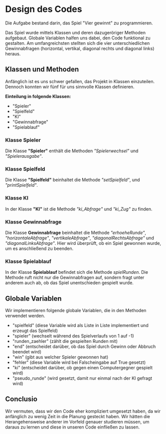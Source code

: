 # Design des Codes
Die Aufgabe bestand darin, das Spiel "Vier gewinnt" zu programmieren.

<p>Das Spiel wurde mittels Klassen und deren dazugeröriger Methoden 
aufgebaut. Globale Variablen halfen uns dabei, den Code funktional zu 
gestalten. Am umfangreichsten stellten sich die vier unterschiedlichen 
Gewinnabfragen (horizontal, vertikal, diagonal rechts und diagonal 
links) heraus.</p>

## Klassen und Methoden
Anfänglich ist es uns schwer gefallen, das Projekt in Klassen 
einzuteilen. Dennoch konnten wir fünf für uns sinnvolle Klassen 
definieren.

<b>Einteilung in folgende Klassen:</b>
<ul>
<li>"Spieler"</li>
<li>"Spielfeld"</li>
<li>"KI"</li>
<li>"Gewinnabfrage"</li>
<li>"Spielablauf"</li>
</ul>

### Klasse Spieler
Die Klasse <b>"Spieler"</b> enthält die Methoden <i>"Spielerwechsel"</i> 
und <i>"Spielerausgabe"</i>.

### Klasse Spielfeld
Die Klasse <b>"Spielfeld"</b> beinhaltet die Methode <i>"setSpielfeld"</i>, 
und <i>"printSpielfeld"</i>.

### Klasse KI
In der Klasse <b>"KI"</b> ist die Methode <i>"ki_Abfrage"</i> und 
<i>"ki_Zug"</i> zu finden.

### Klasse Gewinnabfrage
Die Klasse <b>Gewinnabfrage</b> beinhaltet die Methode <i>"erhoeheRunde"</i>, 
<i>"horizontaleAbfrage"</i>, <i>"vertikaleAbfrage"</i>, 
<i>"diagonalRechtsAbfrage"</i> und <i>"diagonalLinksAbfrage"</i>. 
Hier wird überprüft, ob ein Spiel gewonnen wurde, um es anschließend 
zu beenden.</p>

### Klasse Spielablauf
In der Klasse <b>Spielablauf</b> befindet sich die Methode 
<i>spielRunden</i>. Die Methode ruft nicht nur die Gewinnabfragen auf,
sondern fragt unter anderem auch ab, ob das Spiel unentschieden gespielt
wurde.

## Globale Variablen
Wir implementieren folgende globale Variablen, die in den Methoden 
verwendet werden. 
<ul>
<li>"spielfeld" (diese Variable wird als Liste in Liste implementiert 
und erzeugt das Spielfeld)</li>
<li>"spieler" (wechselt während des Spielverlaufs von 1 auf -1)</li>
<li>"runden_zaehler" (zählt die gespielten Runden mit)</li>
<li>"end" (entscheidet darüber, ob das Spiel durch Gewinn oder Abbruch 
beendet wird)</li>
<li>"win" (gibt aus welcher Spieler gewonnen hat)</li>
<li>"fehler" (diese Variable wird bei Falscheingabe auf True gesetzt)</li>
<li>"ki" (entscheidet darüber, ob gegen einen Computergegner gespielt wird)</li>
<li>"pseudo_runde" (wird gesetzt, damit nur einmal nach der KI gefragt wird)</li>
</ul>

## Conclusio
Wir vermuten, dass wir den Code eher kompliziert umgesetzt haben, da
wir anfänglich zu wenig Zeit in die Planung gesteckt haben. Wir hätten 
die Herangehensweise anderer im Vorfeld genauer studieren müssen,
um daraus zu lernen und diese in unseren Code einfließen zu lassen.
